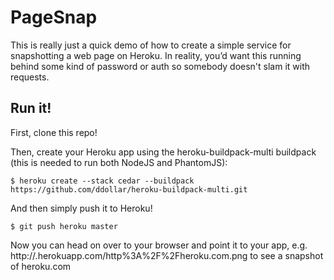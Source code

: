 # PageSnap

This is really just a quick demo of how to create a simple service for snapshotting a web page on Heroku. In reality, you’d want this running behind some kind of password or auth so somebody doesn't slam it with requests.

## Run it!

First, clone this repo!

Then, create your Heroku app using the heroku-buildpack-multi buildpack (this is needed to run both NodeJS and PhantomJS):

```
$ heroku create --stack cedar --buildpack https://github.com/ddollar/heroku-buildpack-multi.git
```

And then simply push it to Heroku!

```
$ git push heroku master
```

Now you can head on over to your browser and point it to your app, e.g. http://<your-app-name>.herokuapp.com/http%3A%2F%2Fheroku.com.png to see a snapshot of heroku.com
